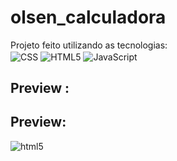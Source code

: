 # olsen_calculadora
Projeto feito utilizando as tecnologias:</br>
<img align="center" alt="CSS" src="https://img.shields.io/badge/CSS3-1572B6?style=for-the-badge&logo=css3&logoColor=white"/>
<img align="center" alt="HTML5" src="https://img.shields.io/badge/HTML5-E34F26?style=for-the-badge&logo=html5&logoColor=white"/>
<img align="center" alt="JavaScript" src="https://img.shields.io/badge/JavaScript-323330?style=for-the-badge&logo=javascript&logoColor=F7DF1E"/>

## Preview :

<div>
  <h2>Preview: </h2>
  <img align="center" alt="html5" src="https://cdn.discordapp.com/attachments/518518593198227489/899355600654336080/unknown.png"/>
</div>